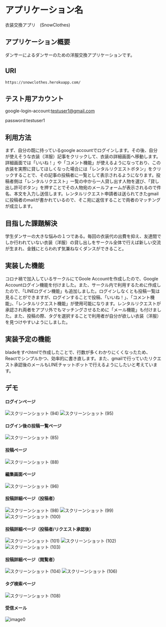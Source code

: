# アプリケーション名
衣装交換アプリ　(SnowClothes)
## アプリケーション概要

ダンサーによるダンサーのための洋服交換アプリケーションです。


## URI
```
https://snowclothes.herokuapp.com/

```

## テスト用アカウント
google-login-account:testuser1@gmail.com

password:testuser1

## 利用方法
まず、自分の既に持っているgoogle accountでログインします。その後、自分が使えそうな衣装（洋服）記事をクリックして、衣装の詳細画面へ移動します。詳細画面では「いいね！」や「コメント機能」が使えるようになっており、この衣装を実際に貸してほしくなった場合には「レンタルリクエストボタン」をクリックすることで、その記事の投稿者に一覧として表示されるようになります。投稿者側は「レンタルリクエスト」一覧の中から一人貸し出す人物を選び、「貸し出し許可ボタン」を押すことでその人物宛のメールフォームが表示されるので件名、本文を入力し送信します。レンタルリクエスト申請者は送られてきたgmailに投稿者のmailが書かれているので、そこ宛に返信することで両者のマッチングが成立します。

## 目指した課題解決

学生ダンサーの大きな悩みの１つである。毎回の衣装代の出費を抑え、友達間でしか行われていない衣装（洋服）の貸し出しをサークル全体で行えば新しい交流が生まれ、金銭にとらわれず気兼ねなくダンスができること。

## 実装した機能
コロナ禍で加入しているサークルにてGoole Accountを作成したので、Google Accountログイン機能を付けました。また、サークル内で利用するために作成したので、「LINEログイン機能」も追加しました。ログインしなくとも投稿一覧は見ることができますが、ログインすることで投稿、「いいね！」、「コメント機能」、「レンタルリクエスト機能」が使用可能になります。レンタルリクエストが承認され両者をアプリ外でもマッチングさせるために「メール機能」も付けました。また、投稿の際、タグを選択することで利用者が自分が欲しい衣装（洋服）を見つけやすいようにしました。

## 実装予定の機能
bladeをすべhtmlで作成したことで、行数が多くわかりにくくなったため、Reactでシンプルかつ、効率的に書き直します。また、gmailで行っていたリクエスト承認後のメールもLINEチャットボットで行えるようにしたいと考えています。


## デモ
####  ログインページ
![スクリーンショット (94)](https://user-images.githubusercontent.com/87055309/146140760-52ad27f2-7c0b-4f4a-a255-8064f0bb49cc.png)
![スクリーンショット (95)](https://user-images.githubusercontent.com/87055309/146140792-852895b7-336a-4956-89f2-4f1d17ba8dcf.png)



#### ログイン後の投稿一覧ページ
![スクリーンショット (85)](https://user-images.githubusercontent.com/87055309/146140835-dc74a397-8ec3-4c8d-9fe0-76a4fe85363b.png)


#### 投稿ページ
![スクリーンショット (88)](https://user-images.githubusercontent.com/87055309/146140876-f9d3cc88-8d6d-4b4f-9c27-1dfe3508e2b3.png)


#### 編集画面ページ
![スクリーンショット (96)](https://user-images.githubusercontent.com/87055309/146141004-2b6919f9-cf75-46ec-b814-45857ad3cbca.png)


#### 投稿詳細ページ（投稿者）
![スクリーンショット (98)](https://user-images.githubusercontent.com/87055309/146141659-21c2bbbf-a62d-46b4-9d15-66547f209cee.png)
![スクリーンショット (99)](https://user-images.githubusercontent.com/87055309/146141706-10732320-1b8e-4249-92e2-57ce20e0a436.png)
![スクリーンショット (100)](https://user-images.githubusercontent.com/87055309/146141740-4fff458c-5ab8-4df8-b636-882c669cac79.png)

#### 投稿詳細ページ（投稿者/リクエスト承認後）
![スクリーンショット (101)](https://user-images.githubusercontent.com/87055309/146141833-b71494f8-2075-45d0-813d-75e79a50afa1.png)
![スクリーンショット (102)](https://user-images.githubusercontent.com/87055309/146141859-95713294-c5e4-4455-b07f-2fe5dc819f14.png)
![スクリーンショット (103)](https://user-images.githubusercontent.com/87055309/146141890-7f479b52-c241-4ab1-822c-59cd1794969c.png)

#### 投稿詳細ページ（閲覧者）
![スクリーンショット (104)](https://user-images.githubusercontent.com/87055309/146142242-f300ec5b-507b-4df7-8406-4e616baaa446.png)
![スクリーンショット (106)](https://user-images.githubusercontent.com/87055309/146142253-b5b94e25-9cfd-4b0d-b1a4-262b9f55d891.png)


#### タグ検索ページ
![スクリーンショット (108)](https://user-images.githubusercontent.com/87055309/146142635-e3ab97a4-5694-4a54-b922-cc6212a3a383.png)

#### 受信メール
![image0](https://user-images.githubusercontent.com/87055309/146142659-2b248f26-72ad-4a07-8ed6-35a2bc2806f5.png)



